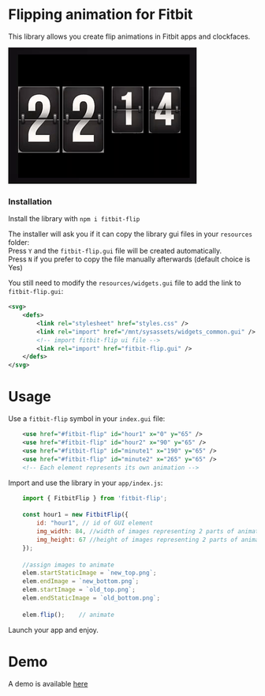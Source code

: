 # Flipping animation for Fitbit

This library allows you create flip animations in Fitbit apps and clockfaces.

![Example](screenshot.gif "Example")

### Installation

Install the library with `npm i fitbit-flip`

   The installer will ask you if it can copy the library gui files in your `resources` folder:  
   Press `Y` and the `fitbit-flip.gui` file will be created automatically.  
   Press `N` if you prefer to copy the file manually afterwards (default choice is Yes)  
  
You still need to modify the `resources/widgets.gui` file to add the link to `fitbit-flip.gui`:
``` xml
<svg>
    <defs>
        <link rel="stylesheet" href="styles.css" />
        <link rel="import" href="/mnt/sysassets/widgets_common.gui" />
        <!-- import fitbit-flip ui file -->
        <link rel="import" href="fitbit-flip.gui" />
    </defs>
</svg>
```


# Usage

Use a `fitbit-flip` symbol in your `index.gui` file:
``` xml
    <use href="#fitbit-flip" id="hour1" x="0" y="65" />
    <use href="#fitbit-flip" id="hour2" x="90" y="65" />
    <use href="#fitbit-flip" id="minute1" x="190" y="65" />
    <use href="#fitbit-flip" id="minute2" x="265" y="65" />
    <!-- Each element represents its own animation -->
```

Import and use the library in your `app/index.js`:
``` javascript
    import { FitbitFlip } from 'fitbit-flip';

    const hour1 = new FitbitFlip({
        id: "hour1", // id of GUI element
        img_width: 84, //width of images representing 2 parts of animation
        img_height: 67 //height of images representing 2 parts of animation
    });

    //assign images to animate
    elem.startStaticImage = `new_top.png`; 
    elem.endImage = `new_bottom.png`; 
    elem.startImage = `old_top.png`; 
    elem.endStaticImage = `old_bottom.png`; 

    elem.flip();    // animate


```

Launch your app and enjoy.

# Demo

A demo is available [here](https://github.com/gregoiresage/fitbit-flip-demo)
